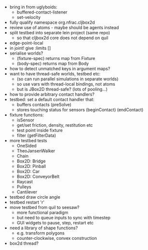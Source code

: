 
* bring in from uglyboids:
  * buffered-contact-listener
  * set-velocity
* fully qualify namespace org.nfrac.cljbox2d
* review use of atoms - maybe should be agents instead
* split testbed into separate lein project (same repo)
  * so that cljbox2d core does not depend on quil
* edge-point-local
* in joint! give :limits []
* serialise worlds?
  * (fixture-spec) returns map from Fixture
  * (body-spec) returns map from Body
* how to detect unmatched keys in argument maps?
* want to have thread-safe worlds, testbed etc:
  * (so can run parallel simulations in separate worlds)
  * so use vars with thread-local bindings, not atoms
  * but is JBox2D thread-safe? (lots of pooling...)
* how to provide arbitrary contact handlers?
* testbed: set a default contact handler that:
  * buffers contacts (preSolve)
  * stores touching status for sensors (beginContact) (endContact)
* fixture functions:
  * isSensor
  * get/set friction, density, restitution etc
  * test point inside fixture
  * filter (getFilterData)
* more testbed tests
  * OneSided
  * TheoJansenWalker
  * Chain
  * Box2D: Bridge
  * Box2D: Pinball
  * Box2D: Car
  * Box2D: ConveyorBelt
  * Raycast
  * Pulleys
  * Cantilever
* testbed draw circle angle
* testbed restart 'r'
* move testbed from quil to seesaw?
  * more functional paradigm
  * but need to queue inputs to sync with timestep
  * GUI widgets to pause, step, restart etc
* need a library of shape functions?
  * e.g. transform polygons
  * counter-clockwise, convex construction
* box2d thread?
